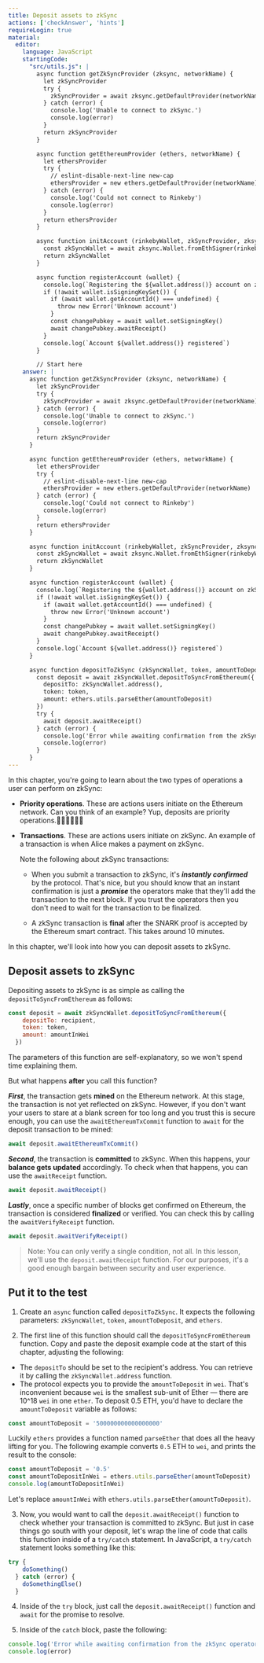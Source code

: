 ```yaml
---
title: Deposit assets to zkSync
actions: ['checkAnswer', 'hints']
requireLogin: true
material:
  editor:
    language: JavaScript
    startingCode:
      "src/utils.js": |
        async function getZkSyncProvider (zksync, networkName) {
          let zkSyncProvider
          try {
            zkSyncProvider = await zksync.getDefaultProvider(networkName)
          } catch (error) {
            console.log('Unable to connect to zkSync.')
            console.log(error)
          }
          return zkSyncProvider
        }

        async function getEthereumProvider (ethers, networkName) {
          let ethersProvider
          try {
            // eslint-disable-next-line new-cap
            ethersProvider = new ethers.getDefaultProvider(networkName)
          } catch (error) {
            console.log('Could not connect to Rinkeby')
            console.log(error)
          }
          return ethersProvider
        }

        async function initAccount (rinkebyWallet, zkSyncProvider, zksync) {
          const zkSyncWallet = await zksync.Wallet.fromEthSigner(rinkebyWallet, zkSyncProvider)
          return zkSyncWallet
        }

        async function registerAccount (wallet) {
          console.log(`Registering the ${wallet.address()} account on zkSync`)
          if (!await wallet.isSigningKeySet()) {
            if (await wallet.getAccountId() === undefined) {
              throw new Error('Unknown account')
            }
            const changePubkey = await wallet.setSigningKey()
            await changePubkey.awaitReceipt()
          }
          console.log(`Account ${wallet.address()} registered`)
        }

        // Start here
    answer: |
      async function getZkSyncProvider (zksync, networkName) {
        let zkSyncProvider
        try {
          zkSyncProvider = await zksync.getDefaultProvider(networkName)
        } catch (error) {
          console.log('Unable to connect to zkSync.')
          console.log(error)
        }
        return zkSyncProvider
      }

      async function getEthereumProvider (ethers, networkName) {
        let ethersProvider
        try {
          // eslint-disable-next-line new-cap
          ethersProvider = new ethers.getDefaultProvider(networkName)
        } catch (error) {
          console.log('Could not connect to Rinkeby')
          console.log(error)
        }
        return ethersProvider
      }

      async function initAccount (rinkebyWallet, zkSyncProvider, zksync) {
        const zkSyncWallet = await zksync.Wallet.fromEthSigner(rinkebyWallet, zkSyncProvider)
        return zkSyncWallet
      }

      async function registerAccount (wallet) {
        console.log(`Registering the ${wallet.address()} account on zkSync`)
        if (!await wallet.isSigningKeySet()) {
          if (await wallet.getAccountId() === undefined) {
            throw new Error('Unknown account')
          }
          const changePubkey = await wallet.setSigningKey()
          await changePubkey.awaitReceipt()
        }
        console.log(`Account ${wallet.address()} registered`)
      }

      async function depositToZkSync (zkSyncWallet, token, amountToDeposit, ethers) {
        const deposit = await zkSyncWallet.depositToSyncFromEthereum({
          depositTo: zkSyncWallet.address(),
          token: token,
          amount: ethers.utils.parseEther(amountToDeposit)
        })
        try {
          await deposit.awaitReceipt()
        } catch (error) {
          console.log('Error while awaiting confirmation from the zkSync operators.')
          console.log(error)
        }
      }
---
```


In this chapter, you're going to learn about the two types of operations a user can perform on zkSync:

* **Priority operations**. These are actions users initiate on the Ethereum network.
  Can you think of an example?
  Yup, deposits are priority operations.👏🏻👏🏻👏🏻

* **Transactions**. These are actions users initiate on zkSync. An example of a transaction is when Alice makes a payment on zkSync.

  Note the following about zkSync transactions:

  * When you submit a transaction to zkSync, it's **_instantly confirmed_** by the protocol. That's nice, but you should know that an instant confirmation is just a **_promise_** the operators make that they'll add the transaction to the next block. If you trust the operators then you don't need to wait for the transaction to be finalized.

  * A zkSync transaction is **final**  after the SNARK proof is accepted by the Ethereum smart contract. This takes around 10 minutes.

In this chapter, we'll look into how you can deposit assets to zkSync.

## Deposit assets to zkSync

Depositing assets to zkSync is as simple as calling the `depositToSyncFromEthereum` as follows:

```JavaScript
const deposit = await zkSyncWallet.depositToSyncFromEthereum({
    depositTo: recipient,
    token: token,
    amount: amountInWei
  })
```

The parameters of this function are self-explanatory, so we won't spend time explaining them.

But what happens **after** you call this function?

**_First_**, the transaction gets **mined** on the Ethereum network. At this stage, the transaction is not yet reflected on zkSync. However, if you don't want your users to stare at a blank screen for too long and you trust this is secure enough, you can use the `awaitEthereumTxCommit` function to `await` for the deposit transaction to be mined:

```JavaScript
await deposit.awaitEthereumTxCommit()
```

**_Second_**, the transaction is **committed** to zkSync. When this happens, your **balance gets updated** accordingly. To check when that happens, you can use the `awaitReceipt` function.

```JavaScript
await deposit.awaitReceipt()
```

**_Lastly_**, once a specific number of blocks get confirmed on Ethereum, the transaction is considered **finalized** or verified. You can check this by calling the `awaitVerifyReceipt` function.

```JavaScript
await deposit.awaitVerifyReceipt()
```

>Note: You can only verify a single condition, not all. In this lesson, we'll use the `deposit.awaitReceipt` function. For our purposes, it's a good enough bargain between security and user experience.

## Put it to the test

1. Create an `async` function called `depositToZkSync`. It expects the following parameters: `zkSyncWallet`, `token`, `amountToDeposit`, and `ethers`.

2. The first line of this function should call the `depositToSyncFromEthereum` function. Copy and paste the deposit example code at the start of this chapter, adjusting the following:
  * The `depositTo` should be set to the recipient's address. You can retrieve it by calling the `zkSyncWallet.address` function.
  * The protocol expects you to provide the `amountToDeposit` in `wei`. That's inconvenient because `wei` is the smallest sub-unit of Ether — there are 10^18 `wei` in one `ether`. To deposit 0.5 ETH, you'd have to declare the `amountToDeposit` variable as follows:

  ```JavaScript
  const amountToDeposit = '500000000000000000'
  ```

  Luckily `ethers` provides a function named `parseEther` that does all the heavy lifting for you. The following example converts `0.5` ETH to `wei`, and prints the result to the console:

  ```JavaScript
  const amountToDeposit = '0.5'
  const amountToDepositInWei = ethers.utils.parseEther(amountToDeposit)
  console.log(amountToDepositInWei)
  ```
  Let's replace `amountInWei` with `ethers.utils.parseEther(amountToDeposit)`.

3. Now, you would want to call the `deposit.awaitReceipt()` function to check whether your transaction is committed to zkSync. But just in case things go south with your deposit, let's wrap the line of code that calls this function inside of a `try/catch` statement. In JavaScript, a `try/catch` statement looks something like this:
  ```JavaScript
  try {
      doSomething()
    } catch (error) {
      doSomethingElse()
    }
  ```

4. Inside of the `try` block, just call the `deposit.awaitReceipt()` function and `await` for the promise to resolve.

5. Inside of the `catch` block, paste the following:

  ```JavaScript
  console.log('Error while awaiting confirmation from the zkSync operators.')
  console.log(error)
  ```
